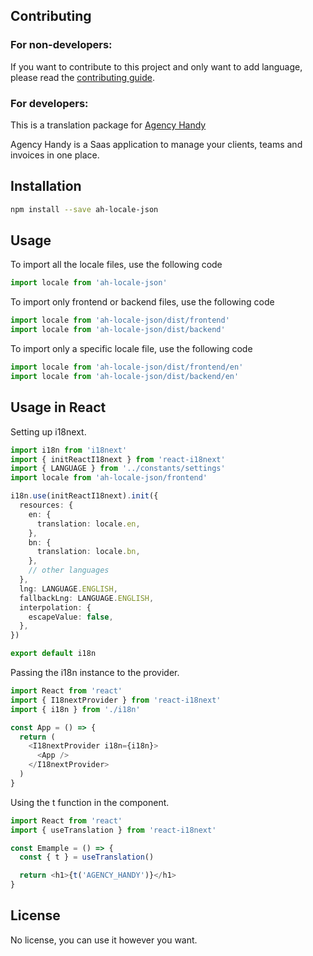 ## Contributing

### For non-developers: ###

If you want to contribute to this project and only want to add language, please read the [contributing guide](https://github.com/Onethread-app/ah-locale-json/blob/master/Contributing.md).

### For developers: ###

This is a translation package for [Agency Handy](www.agencyhandy.com)

Agency Handy is a Saas application to manage your clients, teams and invoices in one place.

## Installation

```bash
npm install --save ah-locale-json
```

## Usage

To import all the locale files, use the following code

```js
import locale from 'ah-locale-json'
```

To import only frontend or backend files, use the following code

```js
import locale from 'ah-locale-json/dist/frontend'
import locale from 'ah-locale-json/dist/backend'
```

To import only a specific locale file, use the following code

```js
import locale from 'ah-locale-json/dist/frontend/en'
import locale from 'ah-locale-json/dist/backend/en'
```

## Usage in React

Setting up i18next.

```ts
import i18n from 'i18next'
import { initReactI18next } from 'react-i18next'
import { LANGUAGE } from '../constants/settings'
import locale from 'ah-locale-json/frontend'

i18n.use(initReactI18next).init({
  resources: {
    en: {
      translation: locale.en,
    },
    bn: {
      translation: locale.bn,
    },
    // other languages
  },
  lng: LANGUAGE.ENGLISH,
  fallbackLng: LANGUAGE.ENGLISH,
  interpolation: {
    escapeValue: false,
  },
})

export default i18n
```

Passing the i18n instance to the provider.

```ts
import React from 'react'
import { I18nextProvider } from 'react-i18next'
import { i18n } from './i18n'

const App = () => {
  return (
    <I18nextProvider i18n={i18n}>
      <App />
    </I18nextProvider>
  )
}
```

Using the t function in the component.

```ts
import React from 'react'
import { useTranslation } from 'react-i18next'

const Emample = () => {
  const { t } = useTranslation()

  return <h1>{t('AGENCY_HANDY')}</h1>
}
```


## License

No license, you can use it however you want.
